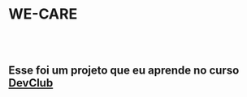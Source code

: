 <h1>WE-CARE</h1>

<br>
<br>
<h2>Esse foi um projeto que eu aprende no curso <a href="https://rodolfomori.com.br/devclub">DevClub</a></h2>


<img scr="https://github.com/sibelibel26/WE-CARE/blob/main/assetes/WE%20CARE%20imagem.jpeg?raw=true"/>
